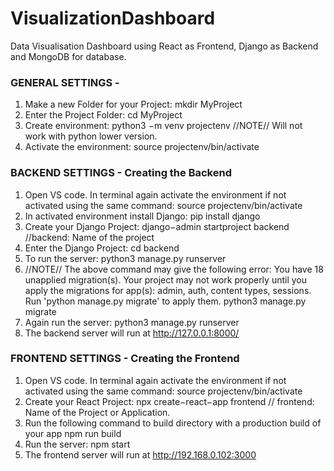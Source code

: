 # VisualizationDashboard
Data Visualisation Dashboard using React as Frontend, Django as Backend and MongoDB for database.

### GENERAL SETTINGS - 

1. Make a new Folder for your Project: 
	mkdir MyProject
2. Enter the Project Folder:
	cd MyProject
3. Create environment:
         python3 −m venv projectenv 
//NOTE// Will not work with python lower version.
4. Activate the environment: 
	source projectenv/bin/activate

### BACKEND SETTINGS - Creating the Backend

1. Open VS code. In terminal again activate the environment if not activated using the same command:
		source projectenv/bin/activate
2. In activated environment install Django:
		pip install django
3. Create your Django Project:
		django−admin startproject backend 
	//backend: Name of the project
4. Enter the Django Project:
		cd backend
5. To run the server:
		python3 manage.py runserver 
6. //NOTE// The above command may give the following error: You have 18 unapplied migration(s). Your project may not work properly until you apply the migrations for app(s): admin, auth, content types, sessions. Run 'python manage.py migrate' to apply them.
		python3 manage.py migrate
7. Again run the server:
		python3 manage.py runserver
8. The backend server will run at http://127.0.0.1:8000/
	
	
### FRONTEND SETTINGS - Creating the Frontend

1. Open VS code. In terminal again activate the environment if not activated using the same command:
		source projectenv/bin/activate
2. Create your React Project:
		npx create−react−app frontend
	 // frontend: Name of the Project or Application.
3. Run the following command to build directory with a production build of your app
		npm run build
4. Run the server:
		npm start
5. The frontend server will run at http://192.168.0.102:3000
